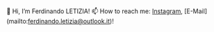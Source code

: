 👋 Hi, I’m Ferdinando LETIZIA!
📫 How to reach me: [Instagram](https://www.instagram.com/ferdinando_letizia), [E-Mail] (mailto:ferdinando.letizia@outlook.it)!
